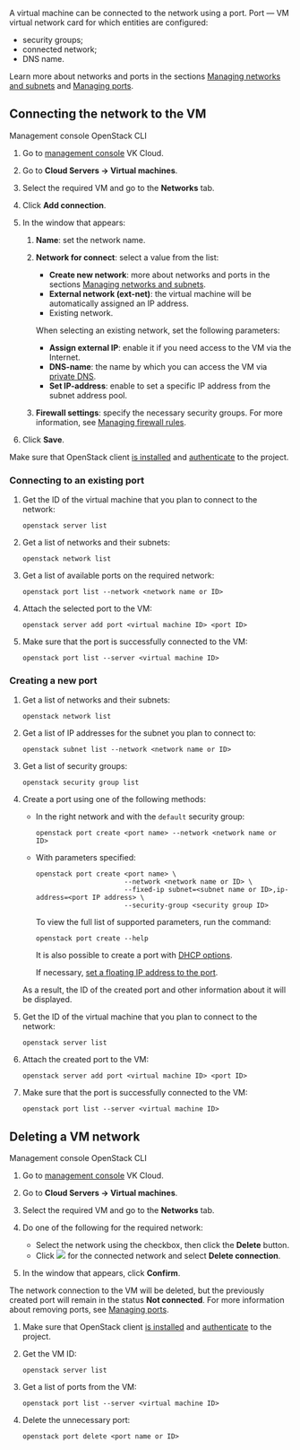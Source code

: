 A virtual machine can be connected to the network using a port. Port — VM virtual network card for which entities are configured:

- security groups;
- connected network;
- DNS name.

Learn more about networks and ports in the sections [Managing networks and subnets](/en/networks/vnet/service-management/net) and [Managing ports](/en/networks/vnet/service-management/ports).

## Connecting the network to the VM

<tabs>
<tablist>
<tab>Management console</tab>
<tab>OpenStack CLI</tab>
</tablist>
<tabpanel>

1. Go to [management console](https://msk.cloud.vk.com/app/en) VK Cloud.
2. Go to **Cloud Servers → Virtual machines**.
3. Select the required VM and go to the **Networks** tab.
4. Click **Add connection**.
5. In the window that appears:

   1. **Name**: set the network name.
   2. **Network for connect**: select a value from the list:

      - **Create new network**: more about networks and ports in the sections [Managing networks and subnets](/en/networks/vnet/service-management/net).
      - **External network (ext-net)**: the virtual machine will be automatically assigned an IP address.
      - Existing network.

      When selecting an existing network, set the following parameters:

      - **Assign external IP**: enable it if you need access to the VM via the Internet.
      - **DNS-name**: the name by which you can access the VM via [private DNS](/en/networks/dns/private-dns).
      - **Set IP-address**: enable to set a specific IP address from the subnet address pool.

   3. **Firewall settings**: specify the necessary security groups. For more information, see [Managing firewall rules](/en/networks/vnet/service-management/secgroups).

7. Click **Save**.

</tabpanel>
<tabpanel>

Make sure that OpenStack client [is installed](/en/tools-for-using-services/cli/openstack-cli#1_install_the_openstack_client) and [authenticate](/en/tools-for-using-services/cli/openstack-cli#3_complete_authentication) to the project.

### Connecting to an existing port

1. Get the ID of the virtual machine that you plan to connect to the network:

   ```console
   openstack server list
   ```

1. Get a list of networks and their subnets:

   ```console
   openstack network list
   ```

1. Get a list of available ports on the required network:

   ```console
   openstack port list --network <network name or ID>
   ```

1. Attach the selected port to the VM:

   ```console
   openstack server add port <virtual machine ID> <port ID>
   ```

1. Make sure that the port is successfully connected to the VM:

   ```console
   openstack port list --server <virtual machine ID>
   ```

### Creating a new port

1. Get a list of networks and their subnets:

   ```console
   openstack network list
   ```

1. Get a list of IP addresses for the subnet you plan to connect to:

   ```console
   openstack subnet list --network <network name or ID>
   ```

1. Get a list of security groups:

   ```console
   openstack security group list
   ```

1. Create a port using one of the following methods:

   - In the right network and with the `default` security group:

      ```console
      openstack port create <port name> --network <network name or ID>
      ```

   - With parameters specified:

      ```console
      openstack port create <port name> \
                            --network <network name or ID> \
                            --fixed-ip subnet=<subnet name or ID>,ip-address=<port IP address> \
                            --security-group <security group ID>
      ```

      To view the full list of supported parameters, run the command:

      ```console
      openstack port create --help
      ```

      It is also possible to create a port with [DHCP options](https://github.com/Juniper/contrail-controller/wiki/Extra-DHCP-Options).

      If necessary, [set a floating IP address to the port](/en/networks/vnet/service-management/ip/floating-ip).

   As a result, the ID of the created port and other information about it will be displayed.

1. Get the ID of the virtual machine that you plan to connect to the network:

   ```console
   openstack server list
   ```

1. Attach the created port to the VM:

   ```console
   openstack server add port <virtual machine ID> <port ID>
   ```

1. Make sure that the port is successfully connected to the VM:

   ```console
   openstack port list --server <virtual machine ID>
   ```

</tabpanel>
</tabs>

## Deleting a VM network

<tabs>
<tablist>
<tab>Management console</tab>
<tab>OpenStack CLI</tab>
</tablist>
<tabpanel>

1. Go to [management console](https://msk.cloud.vk.com/app/en) VK Cloud.
2. Go to **Cloud Servers → Virtual machines**.
3. Select the required VM and go to the **Networks** tab.
4. Do one of the following for the required network:

   - Select the network using the checkbox, then click the **Delete** button.
   - Click ![ ](/en/assets/more-icon.svg "inline") for the connected network and select **Delete connection**.

5. In the window that appears, click **Confirm**.

The network connection to the VM will be deleted, but the previously created port will remain in the status **Not connected**. For more information about removing ports, see [Managing ports](/en/networks/vnet/service-management/ports).

</tabpanel>
<tabpanel>

1. Make sure that OpenStack client [is installed](/en/tools-for-using-services/cli/openstack-cli#1_install_the_openstack_client) and [authenticate](/en/tools-for-using-services/cli/openstack-cli#3_complete_authentication) to the project.
2. Get the VM ID:

   ```console
   openstack server list
   ```

3. Get a list of ports from the VM:

   ```console
   openstack port list --server <virtual machine ID>
   ```

4. Delete the unnecessary port:

   ```console
   openstack port delete <port name or ID>
   ```

</tabpanel>
</tabs>
